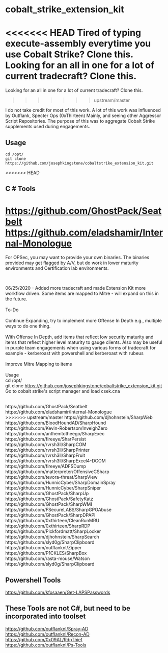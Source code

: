 # cobalt_strike_extension_kit
<<<<<<< HEAD
Tired of typing execute-assembly everytime you use Cobalt Strike?  Clone this. Looking for an all in one for a lot of current tradecraft?  Clone this. 
=======
Looking for an all in one for a lot of current tradecraft?  Clone this. <br>
>>>>>>> upstream/master

I do not take credit for most of this work.  A lot of this work was influenced by Outflank, Specter Ops (0xThirteen) Mainly, and seeing other Aggressor Script Repositories.  The purpose of this was to aggregate Cobalt Strike supplements used during engagements. 

## Usage 
```
cd /opt/ 
git clone https://github.com/josephkingstone/cobaltstrike_extension_kit.git 
```

<<<<<<< HEAD
## C # Tools
https://github.com/GhostPack/Seatbelt<br> 
https://github.com/eladshamir/Internal-Monologue<br>
=======
For OPSec, you may want to provide your own binaries.  The binaries provided may get flagged by A/V, but do work in lower maturity environments and Certification lab environments.
<br>

<br>

06/25/2020 - Added more tradecraft and made Extension Kit more workflow driven.  Some items are mapped to Mitre - will expand on this in the future.
<br>
<br>
To-Do
<br>
<br>
Continue Expanding, try to implement more Offense In Depth e.g., multiple ways to do one thing.
<br>
<br>
With Offense In Depth, add items that reflect low security maturity and items that reflect higher level maturity to gauge clients.  Also may be useful in purple team engagements when using various forms of tradecraft for example - kerberoast with powershell and kerberoast with rubeus
<br>
<br>
Improve Mitre Mapping to items
<br>
<br>
Usage <br>
cd /opt/ <br>
git clone https://github.com/josephkingstone/cobaltstrike_extension_kit.git <br>
Go to cobalt strike's script manager and load csek.cna


<br>
https://github.com/GhostPack/Seatbelt <br>
https://github.com/eladshamir/Internal-Monologue <br>
>>>>>>> upstream/master
https://github.com/djhohnstein/SharpWeb<br>
https://github.com/BloodHoundAD/SharpHound<br>
https://github.com/Kevin-Robertson/InveighZero<br>
https://github.com/anthemtotheego/SharpExec<br>
https://github.com/fireeye/SharPersist<br>
https://github.com/rvrsh3ll/SharpCOM<br>
https://github.com/rvrsh3ll/SharpPrinter<br>
https://github.com/rvrsh3ll/SharpFruit<br>
https://github.com/rvrsh3ll/SharpExcel4-DCOM<br>
https://github.com/fireeye/ADFSDump<br>
https://github.com/matterpreter/OffensiveCSharp<br>
https://github.com/tevora-threat/SharpView<br>
https://github.com/HunnicCyber/SharpDomainSpray<br>
https://github.com/HunnicCyber/SharpSniper<br>
https://github.com/GhostPack/SharpUp<br>
https://github.com/GhostPack/SafetyKatz<br>
https://github.com/GhostPack/SharpWMI<br>
https://github.com/FSecureLABS/SharpGPOAbuse<br>
https://github.com/GhostPack/SharpDPAPI<br>
https://github.com/0xthirteen/CleanRunMRU<br>
https://github.com/0xthirteen/SharpRDP<br>
https://github.com/Pickfordmatt/SharpLocker<br>
https://github.com/djhohnstein/SharpSearch<br>
https://github.com/slyd0g/SharpClipboard<br>
https://github.com/outflanknl/Zipper<br>
https://github.com/P1CKLES/SharpBox<br>
https://github.com/rasta-mouse/Watson<br>
https://github.com/slyd0g/SharpClipboard<br> 

## Powershell Tools
https://github.com/kfosaaen/Get-LAPSPasswords<br>

## These Tools are not C#, but need to be incorporated into toolset

https://github.com/outflanknl/Spray-AD<br>
https://github.com/outflanknl/Recon-AD<br>
https://github.com/0x09AL/RdpThief<br>
https://github.com/outflanknl/Ps-Tools<br>
